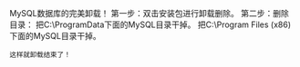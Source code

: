 MySQL数据库的完美卸载！
	第一步：双击安装包进行卸载删除。
	第二步：删除目录：
		把C:\ProgramData下面的MySQL目录干掉。
		把C:\Program Files (x86)下面的MySQL目录干掉。

	这样就卸载结束了！

